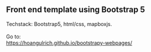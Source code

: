 ## Front end template  using Bootstrap 5 <br />
Techstack: Bootstrap5, html/css, mapboxjs. <br /><br />
Go to: <br />
https://hoangulrich.github.io/bootstrapy-webpages/ 


